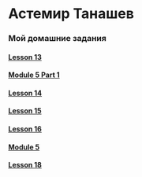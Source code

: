 

# Астемир Танашев
### Мой домашние задания
#### [Lesson 13](Axetike.github.io/lessen-13/app/ "Фигня на котору я потратил час")
#### [Module 5 Part 1](Axetike.github.io/lesson-14/app/ "Шапачка")
#### [Lesson 14](Axetike.github.io/Lesson_14/ "Подключение шрифтов")
#### [Lesson 15](https://axetike.github.io/Axetike.github.io/lesson-15/app/ "Псевдоклассы")
#### [Lesson 16](https://axetike.github.io/Axetike.github.io/lesson-16/app/ "Слаидер")
#### [Module 5](Axetike.github.io/Project/app/ "оп")
#### [Lesson 18](https://axetike.github.io/Axetike.github.io/lesson-18/ "Табы и Анкорды")


